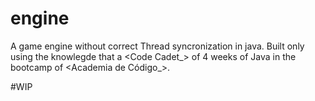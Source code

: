 # engine

A game engine without correct Thread syncronization in java. Built only using the knowlegde that a &lt;Code Cadet_&gt; of 4 weeks of Java in the bootcamp of &lt;Academia de Código_&gt;.


#WIP
